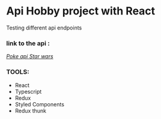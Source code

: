 # Api Hobby project with React
Testing different api endpoints

### link to the api :

<a href="https://pokeapi.co/"> *Poke api* </a>
<a href="https://swapi.co/api/"> *Star wars* </a>

### TOOLS:

* React
* Typescript
* Redux
* Styled Components
* Redux thunk

